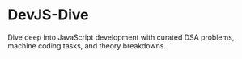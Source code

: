 # DevJS-Dive
Dive deep into JavaScript development with curated DSA problems, machine coding tasks, and theory breakdowns.
